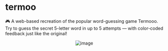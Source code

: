 # termoo
🎮 A web-based recreation of the popular word-guessing game Termooo. Try to guess the secret 5-letter word in up to 5 attempts — with color-coded feedback just like the original!

<p align="center">
  <img src="https://github.com/user-attachments/assets/c33b88b0-4a39-4e5b-a683-13e5553212e0" alt="image" />
</p>
